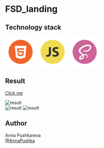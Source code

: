 # FSD_landing

## Technology stack
<p><img src="images/HTML.png" alt="HTML" width="100rem"/>
<img src="images/JS.png" alt="JS" width="100rem"/>
<img src="images/sass.png" alt="scss" width="100rem"/>
</p>

## Result

[Сlick me](https://annapushka.github.io/FSD_landing/)
<p>
<img src="/images/readme1.jpg" alt="result" width="500px"/><br>
<img src="/images/readme2.jpg" alt="result" width="250px"/>
<img src="/images/readme3.jpg" alt="result" width="250px"/>
</p>


## Author

Anna Pushkareva<br>
[@AnnaPushka](https://github.com/annapushka)


